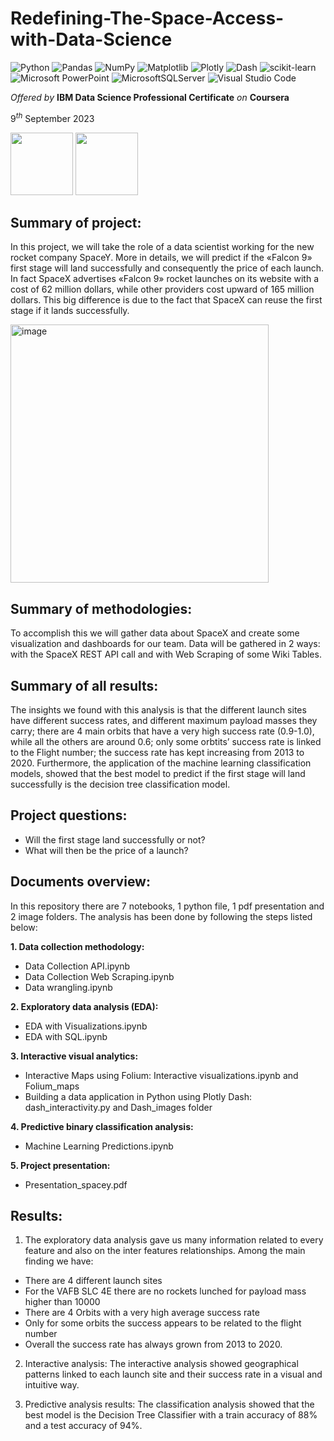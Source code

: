 # Redefining-The-Space-Access-with-Data-Science

![Python](https://img.shields.io/badge/python-3670A0?style=for-the-badge&logo=python&logoColor=ffdd54)
![Pandas](https://img.shields.io/badge/pandas-%23150458.svg?style=for-the-badge&logo=pandas&logoColor=white)
![NumPy](https://img.shields.io/badge/numpy-%23013243.svg?style=for-the-badge&logo=numpy&logoColor=white)
![Matplotlib](https://img.shields.io/badge/Matplotlib-%23ffffff.svg?style=for-the-badge&logo=Matplotlib&logoColor=black)
![Plotly](https://img.shields.io/badge/Plotly-%233F4F75.svg?style=for-the-badge&logo=plotly&logoColor=white)
![Dash](https://img.shields.io/badge/dash-008DE4?style=for-the-badge&logo=dash&logoColor=white)
![scikit-learn](https://img.shields.io/badge/scikit--learn-%23F7931E.svg?style=for-the-badge&logo=scikit-learn&logoColor=white)
![Microsoft PowerPoint](https://img.shields.io/badge/Microsoft_PowerPoint-B7472A?style=for-the-badge&logo=microsoft-powerpoint&logoColor=white)
![MicrosoftSQLServer](https://img.shields.io/badge/Microsoft%20SQL%20Server-CC2927?style=for-the-badge&logo=microsoft%20sql%20server&logoColor=white)
![Visual Studio Code](https://img.shields.io/badge/Visual%20Studio%20Code-0078d7.svg?style=for-the-badge&logo=visual-studio-code&logoColor=white)

_Offered by_ **IBM Data Science Professional Certificate** _on_ **Coursera** 

$9^{th}$ September $2023$


<img src="https://github.com/beatricemarrano/spacey/assets/93832250/bbf591d8-8f84-4b0f-954f-03037ff7235b" width="100" height="100">
<img src="https://github.com/beatricemarrano/spacey/assets/93832250/a7ac9be8-f535-4213-a438-647bec69a89f" width="100" height="100">



## Summary of project: 
In this project, we will take the role of a data scientist working for the new rocket company SpaceY. More in details, we will predict if the «Falcon 9» first stage will land successfully and consequently the price of each launch. In fact SpaceX advertises «Falcon 9» rocket launches on its website with a cost of 62 million dollars, while other providers cost upward of 165 million dollars. This big difference is due to the fact that SpaceX can reuse the first stage if it lands successfully.

<img width="413" alt="image" src="https://github.com/beatricemarrano/spacey/assets/93832250/d83fa0bd-cb15-4adc-b966-6c5d404b2b03">


## Summary of methodologies: 
To accomplish this we will gather data about SpaceX and create some visualization and dashboards for our team. Data will be gathered in 2 ways: with the SpaceX REST API call and with Web Scraping of some Wiki Tables.

## Summary of all results: 
The insights we found with this analysis is that the different launch sites have different success rates, and different maximum payload masses they carry; there are 4 main orbits that have a very high success rate (0.9-1.0), while all the others are around 0.6; only some orbtits’ success rate is linked to the Flight number; the success rate has kept increasing from 2013 to 2020. Furthermore, the application of the machine learning classification models, showed that the best model to predict if the first stage will land successfully is the decision tree classification model.

## Project questions:
* Will the first stage land successfully or not?
* What will then be the price of a launch?

## Documents overview:
In this repository there are 7 notebooks, 1 python file, 1 pdf presentation and 2 image folders. The analysis has been done by following the steps listed below:

**1. Data collection methodology:**
* Data Collection API.ipynb
* Data Collection Web Scraping.ipynb
* Data wrangling.ipynb

**2. Exploratory data analysis (EDA):**
*  EDA with Visualizations.ipynb 
*  EDA with SQL.ipynb
  
**3. Interactive visual analytics:**
* Interactive Maps using Folium: Interactive visualizations.ipynb and Folium_maps
* Building a data application in Python using Plotly Dash: dash_interactivity.py and Dash_images folder
  
**4. Predictive binary classification analysis:**
* Machine Learning Predictions.ipynb

**5. Project presentation:**
* Presentation_spacey.pdf

## Results: 
1. The exploratory data analysis gave us many information related to every feature and also on the inter features relationships. Among the main finding we have:
* There are 4 different launch sites
* For the VAFB SLC 4E there are no rockets lunched for payload mass higher than 10000
* There are 4 Orbits with a very high average success rate
* Only for some orbits the success appears to be related to the flight number
* Overall the success rate has always grown from 2013 to 2020. 

2. Interactive analysis: The interactive analysis showed geographical patterns linked to each launch site and their success rate in a visual and intuitive way.

3. Predictive analysis results: The classification analysis showed that the best model is the Decision Tree Classifier with a train accuracy of 88% and a test accuracy of 94%.
